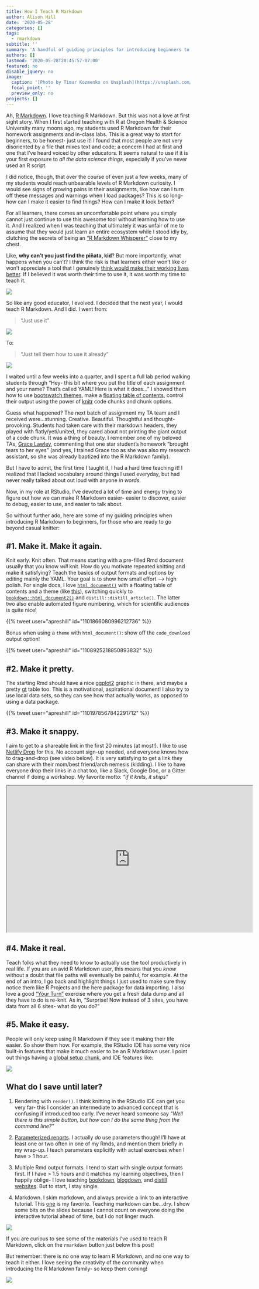```yaml
---
title: How I Teach R Markdown
author: Alison Hill
date: '2020-05-28'
categories: []
tags:
  - rmarkdown
subtitle: ''
summary: 'A handful of guiding principles for introducing beginners to the R Markdown family of packages.'
authors: []
lastmod: '2020-05-28T20:45:57-07:00'
featured: no
disable_jquery: no
image:
  caption: '[Photo by Timur Kozmenko on Unsplash](https://unsplash.com/photos/7gGvtQ8U4BU)'
  focal_point: ''
  preview_only: no
projects: []
---
```


Ah, [R Markdown](https://rmarkdown.rstudio.com/). I love teaching R Markdown. But this was not a love at first sight story. When I first started teaching with R at Oregon Health & Science University many moons ago, my students used R Markdown for their homework assignments and in-class labs. This is a great way to start for beginners, to be honest- just use it! I found that most people are not very disoriented by a file that mixes text and code; a concern I had at first and one that I’ve heard voiced by other educators. It seems natural to use if it is your first exposure to *all the data science things*, especially if you’ve never used an R script.

I did notice, though, that over the course of even just a few weeks, many of my students would reach unbearable levels of R Markdown curiosity. I would see signs of growing pains in their assignments, like how can I turn off these messages and warnings when I load packages? This is so long- how can I make it easier to find things? How can I make it look *better*?

For all learners, there comes an uncomfortable point where you simply cannot just continue to use this awesome tool without learning how to use it. And I realized when I was teaching that ultimately it was unfair of me to assume that they would just learn an entire ecosystem while I stood idly by, clutching the secrets of being an [“R Markdown Whisperer”](https://twitter.com/sharlagelfand/status/1114264529477799937?s=20) close to my chest.

Like, **why can’t you just find the piñata, kid**? But more importantly, what happens when you can’t? I think the risk is that learners either won’t like or won’t appreciate a tool that I genuinely [think would make their working lives better](https://community.rstudio.com/t/convince-me-to-start-using-r-markdown/1636/7). If I believed it was worth their time to use it, it was worth my time to teach it.

![](https://media.giphy.com/media/xFcFJAryrhO6s/giphy.gif)

So like any good educator, I evolved. I decided that the next year, I would teach R Markdown. And I did. I went from:

> “Just use it”

![](https://media.giphy.com/media/pHiWkDofYnRv2/giphy.gif)

To:

> “Just tell them how to use it already”

![](https://media.giphy.com/media/3o7TKvFKwclJQDY30A/giphy.gif)

I waited until a few weeks into a quarter, and I spent a full lab period walking students through “Hey- this bit where you put the title of each assignment and your name? That’s called YAML! Here is what it does…” I showed them how to use [bootswatch themes](https://bookdown.org/yihui/rmarkdown/html-document.html#appearance-and-style), make a [floating table of contents](https://bookdown.org/yihui/rmarkdown/html-document.html#table-of-contents), control their output using the power of [knitr](https://bookdown.org/yihui/rmarkdown/r-code.html) code chunks and chunk options.

Guess what happened? The next batch of assignment my TA team and I received were…stunning. Creative. Beautiful. Thoughtful and thought-provoking. Students had taken care with their markdown headers, they played with flatly/yeti/united, they cared about not printing the giant output of a code chunk. It was a thing of beauty. I remember one of my beloved TAs, [Grace Lawley](https://grace.rbind.io/), commenting that one star student’s homework “brought tears to her eyes” (and yes, I trained Grace too as she was also my research assistant, so she was already baptized into the R Markdown family).

But I have to admit, the first time I taught it, I had a hard time teaching it! I realized that I lacked vocabulary around things I used everyday, but had never really talked about out loud with anyone *in words*.

Now, in my role at RStudio, I’ve devoted a lot of time and energy trying to figure out how we can make R Markdown easier- easier to discover, easier to debug, easier to use, and easier to talk about.

So without further ado, here are some of my guiding principles when introducing R Markdown to beginners, for those who are ready to go beyond casual knitter:

## \#1. Make it. Make it again.

Knit early. Knit often. That means starting with a pre-filled Rmd document usually that you know *will* knit. How do you motivate repeated knitting and make it satisfying? Teach the basics of output formats and options by editing mainly the YAML. Your goal is to show how small effort –\> high polish. For single docs, I love [`html_document()`](https://bookdown.org/yihui/rmarkdown/html-document.html) with a floating table of contents and a theme (like [this](https://rstudio-education.github.io/sharing-short-notice/#24)), switching quickly to [`bookdown::html_document2()`](https://bookdown.org/yihui/rmarkdown/bookdown-output.html#a-single-document) and `distill::distill_article()`. The latter two also enable automated figure numbering, which for scientific audiences is quite nice!

{{% tweet user="apreshill" id="1101866080996212736" %}}

Bonus when using a `theme` with `html_document()`: show off the `code_download` output option!

{{% tweet user="apreshill" id="1108925218850893832" %}}

## \#2. Make it pretty.

The starting Rmd should have a nice [ggplot2](https://ggplot2.tidyverse.org/) graphic in there, and maybe a pretty [gt](https://gt.rstudio.com/) table too. This is a motivational, aspirational document! I also try to use local data sets, so they can see how that actually works, as opposed to using a data package.

{{% tweet user="apreshill" id="1101978567842291712" %}}

## \#3. Make it snappy.

I aim to get to a shareable link in the first 20 minutes (at most!). I like to use [Netlify Drop](https://app.netlify.com/drop) for this. No account sign-up needed, and everyone knows how to drag-and-drop (see video below). It is very satisfying to get a link they can share with their mom/best friend/arch nemesis (kidding). I like to have everyone drop their links in a chat too, like a Slack, Google Doc, or a Gitter channel if doing a workshop. My favorite motto: *“if it knits, it ships”*

<iframe src="https://rstudio-education.github.io/sharing-short-notice/images/single-doc-dnd.mp4" width="672" height="400px" data-external="1">
</iframe>

## \#4. Make it real.

Teach folks what they need to know to actually use the tool productively in real life. If you are an avid R Markdown user, this means that you *know* without a doubt that file paths will eventually be painful, for example. At the end of an intro, I go back and highlight things I just used to make sure they notice them like R Projects and the here package for data importing. I also love a good [“Your Turn”](https://rmd4medicine.netlify.app/slides/01-rmd-anatomy.html#77) exercise where you get a fresh data dump and all they have to do is re-knit. As in, “Surprise! Now instead of 3 sites, you have data from all 6 sites- what do you do?”

## \#5. Make it easy.

People will only keep using R Markdown if they see it making their life easier. So show them how. For example, the RStudio IDE has some very nice built-in features that make it much easier to be an R Markdown user. I point out things having a [global setup chunk](https://apreshill.github.io/rmd4cdc/#112), and IDE features like:

![](https://rmd4medicine.netlify.app/slides/images/rmd-nav.png)

## What do I save until later?

1.  Rendering with `render()`. I think knitting in the RStudio IDE can get you very far- this I consider an intermediate to advanced concept that is confusing if introduced too early. I’ve never heard someone say *“Well there is this simple button, but how can I do the same thing from the command line?”*

2.  [Parameterized reports](https://bookdown.org/yihui/rmarkdown/parameterized-reports.html). I actually *do* use parameters though! I’ll have at least one or two often in one of my Rmds, and mention them briefly in my wrap-up. I teach parameters explicitly with actual exercises when I have \> 1 hour.

3.  Multiple Rmd output formats. I tend to start with single output formats first. If I have \> 1.5 hours and it matches my learning objectives, then I happily oblige- I love teaching [bookdown](https://bookdown.org/yihui/rmarkdown/books.html), [blogdown](https://bookdown.org/yihui/rmarkdown/websites.html), and [distill websites](https://rstudio.github.io/distill/website.html). But to start, I stay single.

4.  Markdown. I skim markdown, and always provide a link to an interactive tutorial. This [one](https://commonmark.org/help/tutorial/) is my favorite. Teaching markdown can be…dry. I show some bits on the slides because I cannot count on everyone doing the interactive tutorial ahead of time, but I do not linger much.

![](https://media.giphy.com/media/U7Uxq9Lyz02oStvUIE/giphy.gif)

If you are curious to see some of the materials I’ve used to teach R Markdown, click on the `rmarkdown` button just below this post!

But remember: there is no one way to learn R Markdown, and no one way to teach it either. I love seeing the creativity of the community when introducing the R Markdown family- so keep them coming!

![](https://media.giphy.com/media/Q86zzvI3UUCADQCF0h/giphy.gif)
